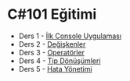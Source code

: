 # C#101 Eğitimi

- Ders 1 - [İlk Console Uygulaması](1-ConsoleApp/)
- Ders 2 - [Değişkenler](2-Degiskenler/)
- Ders 3 - [Operatörler](3-Operatorler/)
- Ders 4 - [Tip Dönüşümleri](4-TipDonusumleri/)
- Ders 5 - [Hata Yönetimi](5-HataYonetimi/)